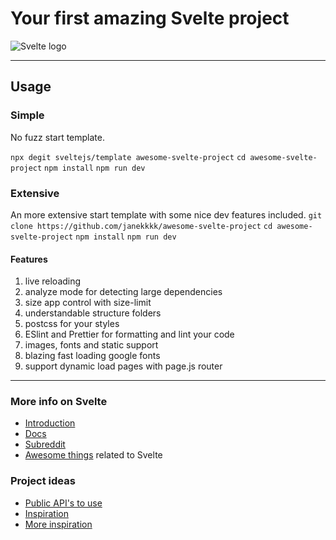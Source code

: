 # Your first amazing Svelte project

![Svelte logo](https://d2odgkulk9w7if.cloudfront.net/images/default-source/blogs/svelte-logo.png?sfvrsn=6ce40cfe_0)

--- 

## Usage

### Simple
No fuzz start template.

`npx degit sveltejs/template awesome-svelte-project`
`cd awesome-svelte-project`
`npm install`
`npm run dev`

### Extensive
An more extensive start template with some nice dev features included.
`git clone https://github.com/janekkkk/awesome-svelte-project`
`cd awesome-svelte-project`
`npm install`
`npm run dev`

#### Features

1. live reloading
2. analyze mode for detecting large dependencies
3. size app control with size-limit 
4. understandable structure folders
5. postcss for your styles
6. ESlint and Prettier for formatting and lint your code
7. images, fonts and static support
8. blazing fast loading google fonts
9. support dynamic load pages with page.js router

---

### More info on Svelte

- [Introduction](https://daveceddia.com/svelte-intro/)
- [Docs](https://svelte.dev/docs)
- [Subreddit](https://www.reddit.com/r/sveltejs/)
- [Awesome things](https://github.com/CalvinWalzel/awesome-svelte) related to Svelte

### Project ideas

- [Public API's to use](https://github.com/public-apis/public-apis)
- [Inspiration](https://www.freecodecamp.org/news/every-time-you-build-a-to-do-list-app-a-puppy-dies-505b54637a5d/)
- [More inspiration](https://github.com/karan/Projects#web)

